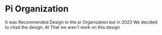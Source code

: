 # Pi Organization 
It was Recommended Design to the pi Organization but in 2023 We decided to chad the design, At That we aren't work on this design 
